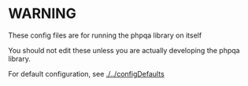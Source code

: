 # WARNING

These config files are for running the phpqa library on itself

You should not edit these unless you are actually developing the phpqa library.

For default configuration, see [./../configDefaults](./../configDefaults)
